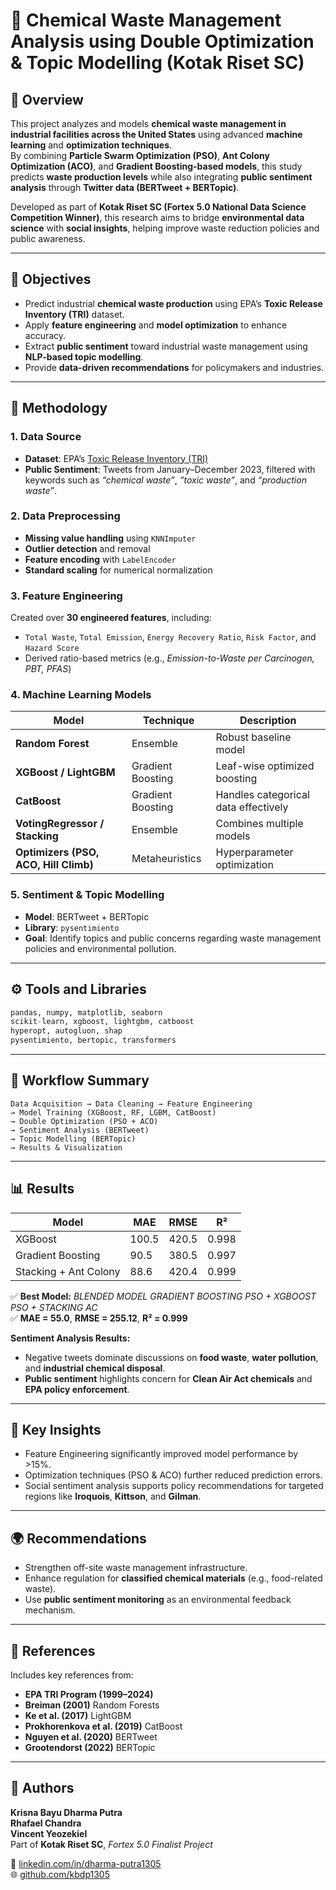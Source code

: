 # 🧪 Chemical Waste Management Analysis using Double Optimization & Topic Modelling (Kotak Riset SC)

## 📘 Overview
This project analyzes and models **chemical waste management in industrial facilities across the United States** using advanced **machine learning** and **optimization techniques**.  
By combining **Particle Swarm Optimization (PSO)**, **Ant Colony Optimization (ACO)**, and **Gradient Boosting-based models**, this study predicts **waste production levels** while also integrating **public sentiment analysis** through **Twitter data (BERTweet + BERTopic)**.

Developed as part of **Kotak Riset SC (Fortex 5.0 National Data Science Competition Winner)**, this research aims to bridge **environmental data science** with **social insights**, helping improve waste reduction policies and public awareness.

---

## 🧩 Objectives
- Predict industrial **chemical waste production** using EPA’s **Toxic Release Inventory (TRI)** dataset.  
- Apply **feature engineering** and **model optimization** to enhance accuracy.  
- Extract **public sentiment** toward industrial waste management using **NLP-based topic modelling**.  
- Provide **data-driven recommendations** for policymakers and industries.

---

## 🧠 Methodology

### 1. Data Source
- **Dataset**: EPA’s [Toxic Release Inventory (TRI)](https://www.epa.gov/toxics-release-inventory-tri-program)  
- **Public Sentiment**: Tweets from January–December 2023, filtered with keywords such as *“chemical waste”*, *“toxic waste”*, and *“production waste”*.

### 2. Data Preprocessing
- **Missing value handling** using `KNNImputer`
- **Outlier detection** and removal  
- **Feature encoding** with `LabelEncoder`  
- **Standard scaling** for numerical normalization  

### 3. Feature Engineering
Created over **30 engineered features**, including:
- `Total Waste`, `Total Emission`, `Energy Recovery Ratio`, `Risk Factor`, and `Hazard Score`
- Derived ratio-based metrics (e.g., *Emission-to-Waste per Carcinogen, PBT, PFAS*)

### 4. Machine Learning Models
| Model | Technique | Description |
|-------|------------|--------------|
| **Random Forest** | Ensemble | Robust baseline model |
| **XGBoost / LightGBM** | Gradient Boosting | Leaf-wise optimized boosting |
| **CatBoost** | Gradient Boosting | Handles categorical data effectively |
| **VotingRegressor / Stacking** | Ensemble | Combines multiple models |
| **Optimizers (PSO, ACO, Hill Climb)** | Metaheuristics | Hyperparameter optimization |

### 5. Sentiment & Topic Modelling
- **Model**: BERTweet + BERTopic  
- **Library**: `pysentimiento`  
- **Goal**: Identify topics and public concerns regarding waste management policies and environmental pollution.

---

## ⚙️ Tools and Libraries
```python
pandas, numpy, matplotlib, seaborn
scikit-learn, xgboost, lightgbm, catboost
hyperopt, autogluon, shap
pysentimiento, bertopic, transformers
```

---

## 🚀 Workflow Summary
```text
Data Acquisition → Data Cleaning → Feature Engineering
→ Model Training (XGBoost, RF, LGBM, CatBoost)
→ Double Optimization (PSO + ACO)
→ Sentiment Analysis (BERTweet)
→ Topic Modelling (BERTopic)
→ Results & Visualization
```

---

## 📊 Results
| Model | MAE | RMSE | R² |
|--------|------|------|----|
| XGBoost | 100.5 | 420.5 | 0.998 |
| Gradient Boosting | 90.5 | 380.5 | 0.997 |
| Stacking + Ant Colony | 88.6 | 420.4 | 0.999 |

✅ **Best Model:** *BLENDED MODEL GRADIENT
 BOOSTING PSO + XGBOOST
 PSO + STACKING AC*  
✅ **MAE = 55.0**, **RMSE = 255.12**, **R² = 0.999**

**Sentiment Analysis Results:**
- Negative tweets dominate discussions on **food waste**, **water pollution**, and **industrial chemical disposal**.  
- **Public sentiment** highlights concern for **Clean Air Act chemicals** and **EPA policy enforcement**.

---

## 🧩 Key Insights
- Feature Engineering significantly improved model performance by >15%.  
- Optimization techniques (PSO & ACO) further reduced prediction errors.  
- Social sentiment analysis supports policy recommendations for targeted regions like **Iroquois**, **Kittson**, and **Gilman**.

---

## 🌍 Recommendations
- Strengthen off-site waste management infrastructure.  
- Enhance regulation for **classified chemical materials** (e.g., food-related waste).  
- Use **public sentiment monitoring** as an environmental feedback mechanism.  

---

## 📜 References
Includes key references from:
- **EPA TRI Program (1999–2024)**
- **Breiman (2001)** Random Forests  
- **Ke et al. (2017)** LightGBM  
- **Prokhorenkova et al. (2019)** CatBoost  
- **Nguyen et al. (2020)** BERTweet  
- **Grootendorst (2022)** BERTopic  

---

## 👥 Authors
**Krisna Bayu Dharma Putra**  
**Rhafael Chandra**  
**Vincent Yeozekiel**  
Part of **Kotak Riset SC**, *Fortex 5.0 Finalist Project*  

📧 [linkedin.com/in/dharma-putra1305](https://linkedin.com/in/dharma-putra1305)  
🌐 [github.com/kbdp1305](https://github.com/kbdp1305)
